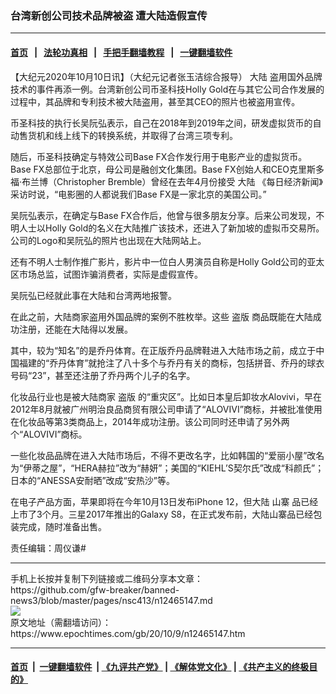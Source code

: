 ### 台湾新创公司技术品牌被盗 遭大陆造假宣传
------------------------

#### [首页](https://github.com/gfw-breaker/banned-news3/blob/master/README.md) &nbsp;&nbsp;|&nbsp;&nbsp; [法轮功真相](https://github.com/begood0513/basic/blob/master/README.md)  &nbsp;&nbsp;|&nbsp;&nbsp; [手把手翻墙教程](https://github.com/gfw-breaker/guides/wiki)  &nbsp;&nbsp;|&nbsp;&nbsp; [一键翻墙软件](https://github.com/gfw-breaker/nogfw/blob/master/README.md)  



<div><p>
 【大纪元2020年10月10日讯】（大纪元记者张玉洁综合报导）
 <ok href="https://www.epochtimes.com/gb/tag/%E5%A4%A7%E9%99%86.html">
  大陆
 </ok>
 盗用国外品牌技术的事件再添一例。台湾新创公司币圣科技Holly Gold在与其它公司合作发展的过程中，其品牌和专利技术被大陆盗用，甚至其CEO的照片也被盗用宣传。
</p>
<p>
 币圣科技的执行长吴阮弘表示，自己在2018年到2019年之间，研发虚拟货币的自动售货机和线上线下的转换系统，并取得了台湾三项专利。
</p>
<p>
 随后，币圣科技确定与特效公司Base FX合作发行用于电影产业的虚拟货币。Base FX总部位于北京，母公司是融创文化集团。Base FX创始人和CEO克里斯多福·布兰博（Christopher Bremble）曾经在去年4月份接受
 <ok href="https://www.epochtimes.com/gb/tag/%E5%A4%A7%E9%99%86.html">
  大陆
 </ok>
 《每日经济新闻》采访时说，“电影圈的人都说我们Base FX是一家北京的美国公司。”
</p>
<p>
 吴阮弘表示，在确定与Base FX合作后，他曾与很多朋友分享。后来公司发现，不明人士以Holly Gold的名义在大陆推广该技术，还进入了新加坡的虚拟币交易所。公司的Logo和吴阮弘的照片也出现在大陆网站上。
</p>
<p>
 还有不明人士制作推广影片，影片中一位白人男演员自称是Holly Gold公司的亚太区市场总监，试图诈骗消费者，实际是虚假宣传。
</p>
<p>
 吴阮弘已经就此事在大陆和台湾两地报警。
</p>
<p>
 在此之前，大陆商家盗用外国品牌的案例不胜枚举。这些
 <ok href="https://www.epochtimes.com/gb/tag/%E7%9B%97%E7%89%88.html">
  盗版
 </ok>
 商品既能在大陆成功注册，还能在大陆得以发展。
</p>
<p>
 其中，较为“知名”的是乔丹体育。在正版乔丹品牌鞋进入大陆市场之前，成立于中国福建的“乔丹体育”就抢注了八十多个与乔丹有关的商标，包括拼音、乔丹的球衣号码“23”，甚至还注册了乔丹两个儿子的名字。
</p>
<p>
 化妆品行业也是被大陆商家
 <ok href="https://www.epochtimes.com/gb/tag/%E7%9B%97%E7%89%88.html">
  盗版
 </ok>
 的“重灾区”。比如日本皇后卸妆水Alovivi，早在2012年8月就被广州明治良品商贸有限公司申请了“ALOVIVI”商标，并被批准使用在化妆品等第3类商品上，2014年成功注册。该公司同时还申请了另外两个“ALOVIVI”商标。
</p>
<p>
 一些化妆品品牌在进入大陆市场后，不得不更改名字，比如韩国的“爱丽小屋”改名为“伊蒂之屋”，“HERA赫拉”改为“赫妍”；美国的“KIEHL’S契尔氏”改成“科颜氏”；日本的“ANESSA安耐晒”改成“安热沙”等。
</p>
<p>
 在电子产品方面，苹果即将在今年10月13日发布iPhone 12，但大陆
 <ok href="https://www.epochtimes.com/gb/tag/%E5%B1%B1%E5%AF%A8.html">
  山寨
 </ok>
 品已经上市了3个月。三星2017年推出的Galaxy S8，在正式发布前，大陆山寨品已经包装完成，随时准备出售。
</p>
<p>
 责任编辑：周仪谦#
</p>
</div>
<hr/>
手机上长按并复制下列链接或二维码分享本文章：<br/>
https://github.com/gfw-breaker/banned-news3/blob/master/pages/nsc413/n12465147.md <br/>
<a href='https://github.com/gfw-breaker/banned-news3/blob/master/pages/nsc413/n12465147.md'><img src='https://github.com/gfw-breaker/banned-news3/blob/master/pages/nsc413/n12465147.md.png'/></a> <br/>
原文地址（需翻墙访问）：https://www.epochtimes.com/gb/20/10/9/n12465147.htm


------------------------
#### [首页](https://github.com/gfw-breaker/banned-news3/blob/master/README.md) &nbsp;|&nbsp; [一键翻墙软件](https://github.com/gfw-breaker/nogfw/blob/master/README.md) &nbsp;| [《九评共产党》](https://github.com/gfw-breaker/9ping.md/blob/master/README.md#九评之一评共产党是什么) | [《解体党文化》](https://github.com/gfw-breaker/jtdwh.md/blob/master/README.md) | [《共产主义的终极目的》](https://github.com/gfw-breaker/gczydzjmd.md/blob/master/README.md)


<img src='http://gfw-breaker.win/banned-news3/pages/nsc413/n12465147.md' width='0px' height='0px'/>